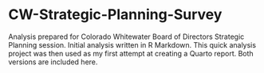# CW-Strategic-Planning-Survey

Analysis prepared for Colorado Whitewater Board of Directors Strategic Planning session. 
Initial analysis written in R Markdown. This quick analysis project was then used as my first attempt at creating a Quarto report. Both versions are included here.
